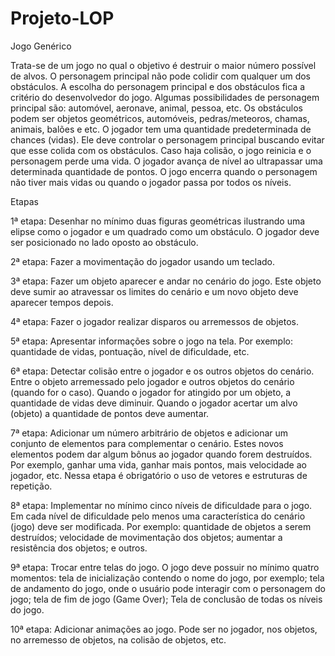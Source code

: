 # Projeto-LOP

Jogo Genérico

Trata-se de um jogo no qual o objetivo é destruir o maior número possível de alvos. O personagem principal não pode colidir com qualquer um dos obstáculos. A escolha do personagem principal e dos obstáculos fica a critério do desenvolvedor do jogo. Algumas possibilidades de personagem principal são: automóvel, aeronave, animal, pessoa, etc. Os obstáculos podem ser objetos geométricos, automóveis, pedras/meteoros, chamas, animais, balões e etc.
	O jogador tem uma quantidade predeterminada de chances (vidas). Ele deve controlar o personagem principal buscando evitar que esse colida com os obstáculos. Caso haja colisão, o jogo reinicia e o personagem perde uma vida. O jogador avança de nível ao ultrapassar uma determinada quantidade de pontos. O jogo encerra quando o personagem não tiver mais vidas ou quando o jogador passa por todos os níveis.


Etapas

1ª etapa: Desenhar no mínimo duas figuras geométricas ilustrando uma elipse como o jogador e um quadrado como um obstáculo. O jogador deve ser posicionado no lado oposto ao obstáculo. 

2ª etapa: Fazer a movimentação do jogador usando um teclado.  

3ª etapa: Fazer um objeto aparecer e andar no cenário do jogo. Este objeto deve sumir ao atravessar os limites do cenário e um novo objeto deve aparecer tempos depois. 

4ª etapa: Fazer o jogador realizar disparos ou arremessos de objetos.

5ª etapa: Apresentar informações sobre o jogo na tela. Por exemplo: quantidade de vidas, pontuação, nível de dificuldade, etc.  

6ª etapa: Detectar colisão entre o jogador e os outros objetos do cenário. Entre o objeto arremessado pelo jogador e outros objetos do cenário  (quando for o caso). Quando o jogador for atingido por um objeto, a quantidade de vidas deve diminuir. Quando o jogador acertar um alvo (objeto) a quantidade de pontos deve aumentar.   

7ª etapa: Adicionar um número arbitrário de objetos e adicionar um conjunto de elementos para complementar o cenário. Estes novos elementos podem dar algum bônus ao jogador quando forem destruídos. Por exemplo, ganhar uma vida, ganhar mais pontos, mais velocidade ao jogador, etc.  Nessa etapa é obrigatório o uso de vetores e estruturas de repetição.

8ª etapa: Implementar no mínimo cinco níveis de dificuldade para o jogo. Em cada nível de dificuldade pelo menos uma característica do cenário (jogo) deve ser modificada. Por exemplo: quantidade de objetos a serem destruídos; velocidade de movimentação dos objetos; aumentar a resistência dos objetos; e outros.  

9ª etapa: Trocar entre telas do jogo. O jogo deve possuir no mínimo quatro momentos: tela de inicialização contendo o nome do jogo, por exemplo; tela de andamento do jogo, onde o usuário pode interagir com o personagem do jogo;  tela de fim de jogo (Game Over); Tela de conclusão de todas os níveis do jogo.  

10ª etapa: Adicionar animações ao jogo. Pode ser no jogador, nos objetos, no arremesso de objetos, na colisão de objetos, etc. 
